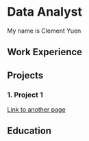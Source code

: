 # Data Analyst

My name is Clement Yuen


## Work Experience  


## Projects
### 1. Project 1
[Link to another page](./project_page1.html)

## Education
